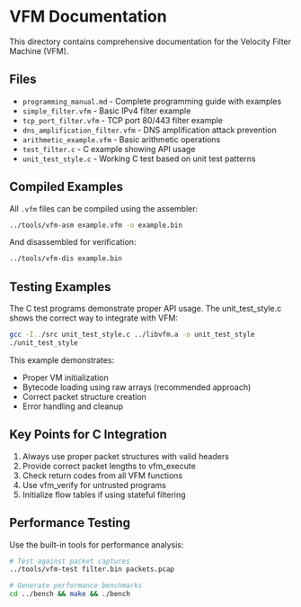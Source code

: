 # VFM Documentation

This directory contains comprehensive documentation for the Velocity Filter Machine (VFM).

## Files

- `programming_manual.md` - Complete programming guide with examples
- `simple_filter.vfm` - Basic IPv4 filter example
- `tcp_port_filter.vfm` - TCP port 80/443 filter example
- `dns_amplification_filter.vfm` - DNS amplification attack prevention
- `arithmetic_example.vfm` - Basic arithmetic operations
- `test_filter.c` - C example showing API usage
- `unit_test_style.c` - Working C test based on unit test patterns

## Compiled Examples

All `.vfm` files can be compiled using the assembler:

```bash
../tools/vfm-asm example.vfm -o example.bin
```

And disassembled for verification:

```bash
../tools/vfm-dis example.bin
```

## Testing Examples

The C test programs demonstrate proper API usage. The unit_test_style.c shows the correct way to integrate with VFM:

```bash
gcc -I../src unit_test_style.c ../libvfm.a -o unit_test_style
./unit_test_style
```

This example demonstrates:
- Proper VM initialization
- Bytecode loading using raw arrays (recommended approach)
- Correct packet structure creation
- Error handling and cleanup

## Key Points for C Integration

1. Always use proper packet structures with valid headers
2. Provide correct packet lengths to vfm_execute
3. Check return codes from all VFM functions
4. Use vfm_verify for untrusted programs
5. Initialize flow tables if using stateful filtering

## Performance Testing

Use the built-in tools for performance analysis:

```bash
# Test against packet captures
../tools/vfm-test filter.bin packets.pcap

# Generate performance benchmarks
cd ../bench && make && ./bench
```